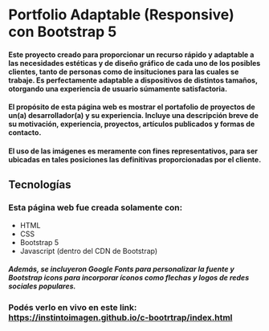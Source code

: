 # Portfolio Adaptable (Responsive) con Bootstrap 5

#### Este proyecto creado para proporcionar un recurso rápido y adaptable a las necesidades estéticas y de diseño gráfico de cada uno de los posibles clientes, tanto de personas como de insituciones para las cuales se trabaje. Es perfectamente adaptable a dispositivos de distintos tamaños, otorgando una experiencia de usuario súmamente satisfactoria.

#### El propósito de esta página web es mostrar el portafolio de proyectos de un(a) desarrollador(a) y su experiencia. Incluye una descripción breve de su motivación, experiencia, proyectos, artículos publicados y formas de contacto.

#### El uso de las imágenes es meramente con fines representativos, para ser ubicadas en tales posiciones las definitivas proporcionadas por el cliente.

## Tecnologías

### Esta página web fue creada solamente con:

- HTML
- CSS
- Bootstrap 5
- Javascript (dentro del CDN de Bootstrap)

##### Además, se incluyeron Google Fonts para personalizar la fuente y Bootstrap icons para incorporar íconos como flechas y logos de redes sociales populares.

### Podés verlo en vivo en este link: https://instintoimagen.github.io/c-bootrtrap/index.html
